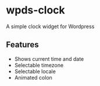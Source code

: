 # wpds-clock

A simple clock widget for Wordpress

## Features
* Shows current time and date
* Selectable timezone
* Selectable locale
* Animated colon
